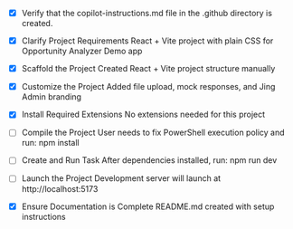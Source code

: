 <!-- Use this file to provide workspace-specific custom instructions to Copilot. For more details, visit https://code.visualstudio.com/docs/copilot/copilot-customization#_use-a-githubcopilotinstructionsmd-file -->
- [x] Verify that the copilot-instructions.md file in the .github directory is created.

- [x] Clarify Project Requirements
	React + Vite project with plain CSS for Opportunity Analyzer Demo app

- [x] Scaffold the Project
	Created React + Vite project structure manually

- [x] Customize the Project
	Added file upload, mock responses, and Jing Admin branding

- [x] Install Required Extensions
	No extensions needed for this project

- [ ] Compile the Project
	User needs to fix PowerShell execution policy and run: npm install

- [ ] Create and Run Task
	After dependencies installed, run: npm run dev

- [ ] Launch the Project
	Development server will launch at http://localhost:5173

- [x] Ensure Documentation is Complete
	README.md created with setup instructions

